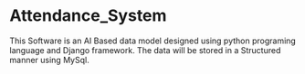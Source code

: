# Attendance_System
 This Software is an AI Based data model  designed using python programing language and Django framework. The data will be stored in a  Structured manner using MySql.
